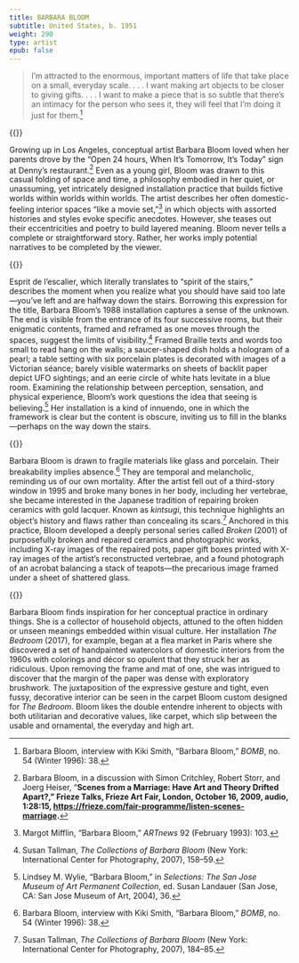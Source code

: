 ```yaml
---
title: BARBARA BLOOM
subtitle: United States, b. 1951
weight: 290
type: artist
epub: false
---
```

> I’m attracted to the enormous, important matters of life that take place on
> a small, everyday scale. . . . I want making art objects to be closer to
> giving gifts. . . . I want to make a piece that is so subtle that there’s an
> intimacy for the person who sees it, they will feel that I’m doing it just
> for them.[^1]

{{<q-figure id="bloombannerimage">}}

Growing up in Los Angeles, conceptual artist Barbara Bloom loved when her parents drove by the “Open 24 hours, When It’s Tomorrow, It’s Today” sign at Denny’s restaurant.[^2] Even as a young girl, Bloom was drawn to this casual folding of space and time, a philosophy embodied in her quiet, or unassuming, yet intricately designed installation practice that builds fictive worlds within worlds within worlds. The artist describes her often domestic-feeling interior spaces “like a movie set,”[^3] in which objects with assorted histories and styles evoke specific anecdotes. However, she teases out their eccentricities and poetry to build layered meaning. Bloom never tells a complete or straightforward story. Rather, her works imply potential narratives to be completed by the viewer.

{{<q-figure id="bloom3b">}}

Esprit de l’escalier, which literally translates to “spirit of the stairs,” describes the moment when you realize what you should have said too late—you’ve left and are halfway down the stairs. Borrowing this expression for the title, Barbara Bloom’s 1988 installation captures a sense of the unknown. The end is visible from the entrance of its four successive rooms, but their enigmatic contents, framed and reframed as one moves through the spaces, suggest the limits of visibility.[^4] Framed Braille texts and words too small to read hang on the walls; a saucer-shaped dish holds a hologram of a pearl; a table setting with six porcelain plates is decorated with images of a Victorian séance; barely visible watermarks on sheets of backlit paper depict UFO sightings; and an eerie circle of white hats levitate in a blue room. Examining the relationship between perception, sensation, and physical experience, Bloom’s work questions the idea that seeing is believing.[^5] Her installation is a kind of innuendo, one in which the framework is clear but the content is obscure, inviting us to fill in the blanks—perhaps on the way down the stairs.

{{<q-figure id="bloom4b">}}

Barbara Bloom is drawn to fragile materials like glass and porcelain. Their breakability implies absence.[^6] They are temporal and melancholic, reminding us of our own mortality. After the artist fell out of a third-story window in 1995 and broke many bones in her body, including her vertebrae, she became interested in the Japanese tradition of repairing broken ceramics with gold lacquer. Known as *kintsugi*, this technique highlights an object’s history and flaws rather than concealing its scars.[^7] Anchored in this practice, Bloom developed a deeply personal series called *Broken* (2001) of purposefully broken and repaired ceramics and photographic works, including X-ray images of the repaired pots, paper gift boxes printed with X-ray images of the artist’s reconstructed vertebrae, and a found photograph of an acrobat balancing a stack of teapots—the precarious image framed under a sheet of shattered glass.

{{<q-figure id="bloom4a">}}

Barbara Bloom finds inspiration for her conceptual practice in ordinary things. She is a collector of household objects, attuned to the often hidden or unseen meanings embedded within visual culture. Her installation *The Bedroom* (2017), for example, began at a flea market in Paris where she discovered a set of handpainted watercolors of domestic interiors from the 1960s with colorings and décor so opulent that they struck her as ridiculous. Upon removing the frame and mat of one, she was intrigued to discover that the margin of the paper was dense with exploratory brushwork. The juxtaposition of the expressive gesture and tight, even fussy, decorative interior can be seen in the carpet Bloom custom designed for *The Bedroom*. Bloom likes the double entendre inherent to objects with both utilitarian and decorative values, like carpet, which slip between the usable and ornamental, the everyday and high art.


[^1]: Barbara Bloom, interview with Kiki Smith, “Barbara Bloom,” *BOMB*, no. 54 (Winter 1996): 38.

[^2]: Barbara Bloom, in a discussion with Simon Critchley, Robert Storr, and Joerg Heiser, “**Scenes from a Marriage: Have Art and Theory Drifted Apart?,” Frieze Talks, Frieze Art Fair, London, October 16, 2009, audio, 1:28:15, https://frieze.com/fair-programme/listen-scenes-marriage.**

[^3]: Margot Mifflin, “Barbara Bloom,” *ARTnews* 92 (February 1993): 103.

[^4]: Susan Tallman, *The Collections of Barbara Bloom* (New York: International Center for Photography, 2007), 158–59.

[^5]: Lindsey M. Wylie, “Barbara Bloom,” in *Selections: The San Jose Museum of Art Permanent Collection*, ed. Susan Landauer (San Jose, CA: San Jose Museum of Art, 2004), 36.

[^6]: Barbara Bloom, interview with Kiki Smith, “Barbara Bloom,” *BOMB*, no. 54 (Winter 1996): 38.

[^7]: Susan Tallman, *The Collections of Barbara Bloom* (New York: International Center for Photography, 2007), 184–85.